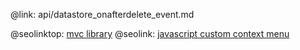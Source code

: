 @link: api/datastore_onafterdelete_event.md

@seolinktop: [mvc library](https://webix.com)
@seolink: [javascript custom context menu](https://webix.com/widget/contextmenu/)